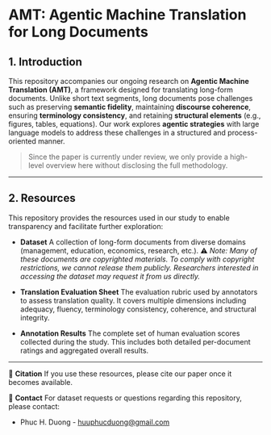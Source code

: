 # AMT: Agentic Machine Translation for Long Documents

## 1. Introduction

This repository accompanies our ongoing research on **Agentic Machine Translation (AMT)**, a framework designed for translating long-form documents. Unlike short text segments, long documents pose challenges such as preserving **semantic fidelity**, maintaining **discourse coherence**, ensuring **terminology consistency**, and retaining **structural elements** (e.g., figures, tables, equations). Our work explores **agentic strategies** with large language models to address these challenges in a structured and process-oriented manner.

> Since the paper is currently under review, we only provide a high-level overview here without disclosing the full methodology.

---

## 2. Resources

This repository provides the resources used in our study to enable transparency and facilitate further exploration:

* **Dataset**
  A collection of long-form documents from diverse domains (management, education, economics, research, etc.).
  ⚠️ *Note: Many of these documents are copyrighted materials. To comply with copyright restrictions, we cannot release them publicly. Researchers interested in accessing the dataset may request it from us directly.*

* **Translation Evaluation Sheet**
  The evaluation rubric used by annotators to assess translation quality.
  It covers multiple dimensions including adequacy, fluency, terminology consistency, coherence, and structural integrity.

* **Annotation Results**
  The complete set of human evaluation scores collected during the study.
  This includes both detailed per-document ratings and aggregated overall results.

---

📌 **Citation**
If you use these resources, please cite our paper once it becomes available.

📌 **Contact**
For dataset requests or questions regarding this repository, please contact:

* Phuc H. Duong - [huuphucduong@gmail.com](mailto:huuphucduong@gmail.com)

